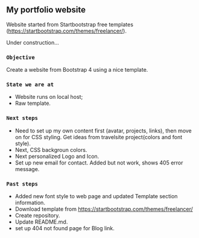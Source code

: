 
## My portfolio website

Website started from Startbootstrap free templates (https://startbootstrap.com/themes/freelancer/).

Under construction...

### `Objective`

Create a website from Bootstrap 4 using a nice template.


### `State we are at`
 - Website runs on local host;
 - Raw template.


### `Next steps`

 - Need to set up my own content first (avatar, projects, links), then move on for CSS styling. Get ideas from travelsite project(colors and font style).
 - Next, CSS backgroun colors.
 - Next personalized Logo and Icon.
 - Set up new email for contact. Added but not work, shows 405 error message. 


### `Past steps`

 - Added new font style to web page and updated Template section information.
 - Download template from https://startbootstrap.com/themes/freelancer/
 - Create repository.
 - Update README.md.
 - set up 404 not found page for Blog link.
 


